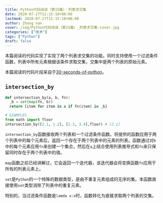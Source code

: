```yaml
---
title: Python代码阅读（第15篇）：列表求交集
date: 2020-07-27T12:15:18+08:00
lastmod: 2020-07-27T12:15:18+08:00
author: Zhang nan
cover: /img/Python代码阅读（第15篇）_列表求交集-cover.jpg
categories: ["技术"]
tags: ["Python"]
draft: false
---
```


本篇阅读的代码实现了实现了两个列表求交集的功能。同时支持使用一个过滤条件函数，列表中所有元素根据该条件求取交集，交集中是两个列表的原始元素。

本篇阅读的代码片段来自于[30-seconds-of-python](https://github.com/30-seconds/30-seconds-of-python)。

<!--more-->

## `intersection_by`

```python
def intersection_by(a, b, fn):
  _b = set(map(fn, b))
  return [item for item in a if fn(item) in _b]

# EXAMPLES
from math import floor
intersection_by([2.1, 1.2], [2.3, 3.4],floor) # [2.1]
```

`intersection_by`函数接收两个列表和一个过滤条件函数。将提供的函数应用于两个列表中的每个元素后，返回一个存在于两个列表中的元素的列表。函数通过对`b`中的每个元素应用`fn`来创建一个集合，然后在`a`上结合使用列表推导式和`fn`来只保留同时存在于两个列表中的值。

`map`函数之前已经讲解过，它会返回一个迭代器，该迭代器会将变换函数`fn`应用于所有的列表元素上。

`set`是`Python`的一个特殊的数据类型，是由不重复元素组成的无序的集。本函数直接使用`set`类型消除了列表中的重复元素。

特别的，当过滤条件函数是`lamda x:x`时，函数转化为直接求取两个列表的交集。
